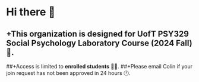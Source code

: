 # Hi there 👋
## +This organization is designed for UofT PSY329 Social Psychology Laboratory Course (2024 Fall) 🍁. 
##+Access is limited to **enrolled students** 👩‍💻. 
##+Please email Colin if your join request has not been approved in 24 hours 🕛.
<!--

**Here are some ideas to get you started:**

🙋‍♀️ A short introduction - what is your organization all about?
🌈 Contribution guidelines - how can the community get involved?
👩‍💻 Useful resources - where can the community find your docs? Is there anything else the community should know?
🍿 Fun facts - what does your team eat for breakfast?
🧙 Remember, you can do mighty things with the power of [Markdown](https://docs.github.com/github/writing-on-github/getting-started-with-writing-and-formatting-on-github/basic-writing-and-formatting-syntax)
-->

